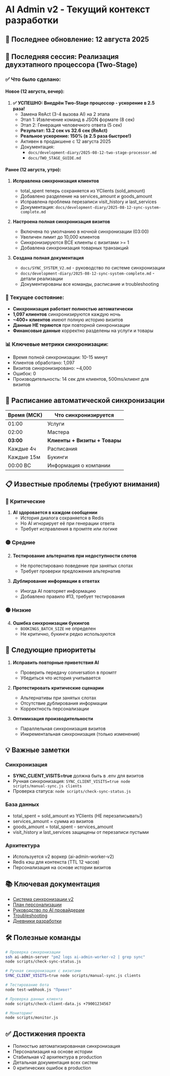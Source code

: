 # AI Admin v2 - Текущий контекст разработки

## 📅 Последнее обновление: 12 августа 2025

## 🎯 Последняя сессия: Реализация двухэтапного процессора (Two-Stage)

### ✅ Что было сделано:

#### Новое (12 августа, вечер):
1. **✅ УСПЕШНО: Внедрён Two-Stage процессор - ускорение в 2.5 раза!**
   - Замена ReAct (3-4 вызова AI) на 2 этапа
   - Этап 1: Извлечение команд в JSON формате (8 сек)
   - Этап 2: Генерация человечного ответа (5 сек)
   - **Результат: 13.2 сек vs 32.6 сек (ReAct)**
   - **Реальное ускорение: 150% (в 2.5 раза быстрее!)**
   - Активен в продакшене с 12 августа 2025
   - Документация: 
     - `docs/development-diary/2025-08-12-two-stage-processor.md`
     - `docs/TWO_STAGE_GUIDE.md`

#### Ранее (12 августа, утро):
1. **Исправлена синхронизация клиентов**
   - total_spent теперь сохраняется из YClients (sold_amount)
   - Добавлено разделение на services_amount и goods_amount
   - Исправлена проблема перезаписи visit_history и last_services
   - Документация: `docs/development-diary/2025-08-12-sync-system-complete.md`

2. **Настроена полная синхронизация визитов**
   - Включена по умолчанию в ночной синхронизации (03:00)
   - Увеличен лимит до 10,000 клиентов
   - Синхронизируются ВСЕ клиенты с визитами >= 1
   - Добавлена синхронизация товарных транзакций

3. **Создана полная документация**
   - `docs/SYNC_SYSTEM_V2.md` - руководство по системе синхронизации
   - `docs/development-diary/2025-08-12-sync-system-complete.md` - детали реализации
   - Документированы все команды, расписание и troubleshooting

### 🚀 Текущее состояние:
- **Синхронизация работает полностью автоматически**
- **1,097 клиентов** синхронизируются каждую ночь
- **~400+ клиентов** имеют полную историю визитов
- **Данные НЕ теряются** при повторной синхронизации
- **Финансовые данные** корректно разделены на услуги и товары

### 📊 Ключевые метрики синхронизации:
- Время полной синхронизации: 10-15 минут
- Клиентов обработано: 1,097
- Визитов синхронизировано: ~4,000
- Ошибок: 0
- Производительность: 14 сек для клиентов, 500ms/клиент для визитов

## 🔄 Расписание автоматической синхронизации

| Время (МСК) | Что синхронизируется |
|-------------|---------------------|
| 01:00 | Услуги |
| 02:00 | Мастера |
| **03:00** | **Клиенты + Визиты + Товары** |
| Каждые 4ч | Расписания |
| Каждые 15м | Букинги |
| 00:00 ВС | Информация о компании |

## 📋 Известные проблемы (требуют внимания)

### 🔴 Критические
1. **AI здоровается в каждом сообщении**
   - История диалога сохраняется в Redis
   - Но AI игнорирует её при генерации ответа
   - Требует исправления в промпте или логике

### 🟡 Средние
2. **Тестирование альтернатив при недоступности слотов**
   - Не протестировано поведение при занятых слотах
   - Требует проверки предложения альтернатив

3. **Дублирование информации в ответах**
   - Иногда AI повторяет информацию
   - Добавлено правило #13, требует тестирования

### 🟢 Низкие
4. **Ошибка синхронизации букингов**
   - `BOOKINGS_BATCH_SIZE` не определен
   - Не критично, букинги редко используются

## 🚀 Следующие приоритеты

1. **Исправить повторные приветствия AI**
   - Проверить передачу conversation в промпт
   - Убедиться что история учитывается

2. **Протестировать критические сценарии**
   - Альтернативы при занятых слотах
   - Отсутствие дублирования информации
   - Корректность персонализации

3. **Оптимизация производительности**
   - Параллельная синхронизация визитов
   - Инкрементальная синхронизация (только изменения)

## 💡 Важные заметки

### Синхронизация
- **SYNC_CLIENT_VISITS=true** должна быть в .env для визитов
- Ручная синхронизация: `SYNC_CLIENT_VISITS=true node scripts/manual-sync.js clients`
- Проверка статуса: `node scripts/check-sync-status.js`

### База данных
- total_spent = sold_amount из YClients (НЕ перезаписывать!)
- services_amount = сумма из визитов
- goods_amount = total_spent - services_amount
- visit_history и last_services защищены от перезаписи пустыми

### Архитектура
- Используется v2 воркер (ai-admin-worker-v2)
- Redis кэш для контекста (TTL 12 часов)
- Персонализация на основе истории визитов

## 📚 Ключевая документация
- [Система синхронизации v2](docs/SYNC_SYSTEM_V2.md)
- [План персонализации](docs/CLIENT_PERSONALIZATION_PLAN.md)
- [Руководство по AI провайдерам](docs/AI_PROVIDERS_GUIDE.md)
- [Troubleshooting](docs/TROUBLESHOOTING.md)
- [Дневники разработки](docs/development-diary/)

## 🛠️ Полезные команды

```bash
# Проверка синхронизации
ssh ai-admin-server "pm2 logs ai-admin-worker-v2 | grep sync"
node scripts/check-sync-status.js

# Ручная синхронизация с визитами
SYNC_CLIENT_VISITS=true node scripts/manual-sync.js clients

# Тестирование бота
node test-webhook.js "Привет"

# Проверка данных клиента
node scripts/check-client-data.js +79001234567

# Мониторинг
node scripts/monitor.js
```

## ✅ Достижения проекта
- Полностью автоматизированная синхронизация
- Персонализация на основе истории
- Стабильная v2 архитектура в production
- Детальная документация всех систем
- 0 критических ошибок в production